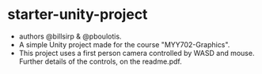 # starter-unity-project
- authors @billsirp & @pboulotis.
- A simple Unity project made for the course "MYY702-Graphics".
- This project uses a first person camera controlled by WASD and mouse. Further details of the controls, on the readme.pdf.
